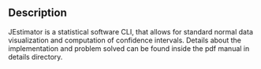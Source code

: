 **Description**
-----
JEstimator is a statistical software CLI, that allows for standard normal data visualization and computation of confidence intervals. Details about the implementation and problem solved can be found inside the pdf manual in details directory.


